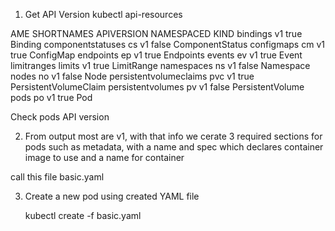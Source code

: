 1. Get API Version
	kubectl api-resources

AME                              SHORTNAMES   APIVERSION                             NAMESPACED   KIND
bindings                                       v1                                     true         Binding
componentstatuses                 cs           v1                                     false        ComponentStatus
configmaps                        cm           v1                                     true         ConfigMap
endpoints                         ep           v1                                     true         Endpoints
events                            ev           v1                                     true         Event
limitranges                       limits       v1                                     true         LimitRange
namespaces                        ns           v1                                     false        Namespace
nodes                             no           v1                                     false        Node
persistentvolumeclaims            pvc          v1                                     true         PersistentVolumeClaim
persistentvolumes                 pv           v1                                     false        PersistentVolume
pods                              po           v1                                     true         Pod


   Check pods API version

2. From output most are v1, with that info we cerate 3 required sections for pods such as metadata, with a name and spec which declares container image to use and a name for container

call this file basic.yaml

3. Create a new pod using created YAML file

   kubectl create -f basic.yaml

